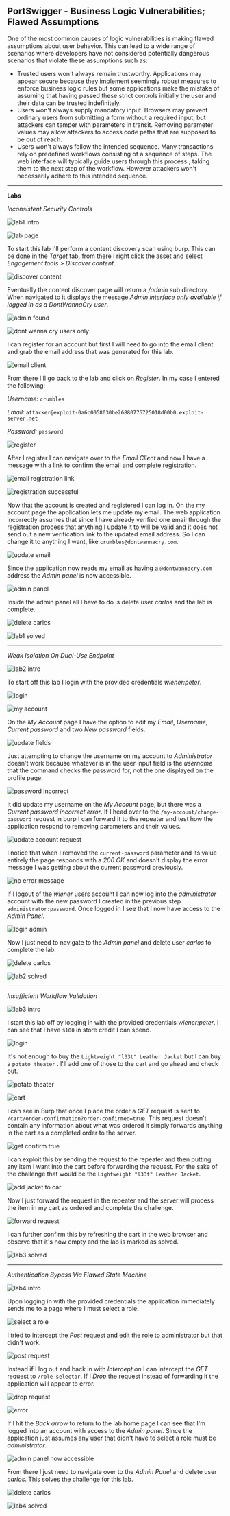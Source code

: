 ## **PortSwigger - Business Logic Vulnerabilities; Flawed Assumptions**

One of the most common causes of logic vulnerabilities is making flawed assumptions about user behavior. This can lead to a wide range of scenarios where developers have not considered potentially dangerous scenarios that violate these assumptions such as: 

* Trusted users won't always remain trustworthy. Applications may appear secure because they implement seemingly robust measures to enforce business logic rules but some applications make the mistake of assuming that having passed these strict controls initially the user and their data can be trusted indefinitely.
* Users won't always supply mandatory input. Browsers may prevent ordinary users from submitting a form without a required input, but attackers can tamper with parameters in transit. Removing parameter values may allow attackers to access code paths that are supposed to be out of reach.
* Users won't always follow the intended sequence. Many transactions rely on predefined workflows consisting of a sequence of steps. The web interface will typically guide users through this process., taking them to the next step of the workflow. However attackers won't necessarily adhere to this intended sequence.


---

**Labs**

*Inconsistent Security Controls* 

![lab1 intro](/docs/assets/images/portswigger/businesslogicvulns/flawedassumptions/flawed01.png)

![lab page](/docs/assets/images/portswigger/businesslogicvulns/flawedassumptions/flawed02.png)

To start this lab I'll perform a content discovery scan using burp. This can be done in the *Target* tab, from there I right click the asset and select *Engagement tools > Discover content*. 

![discover content](/docs/assets/images/portswigger/businesslogicvulns/flawedassumptions/flawed03.png)

Eventually the content discover page will return a */admin* sub directory. When navigated to it displays the message *Admin interface only available if logged in as a DontWannaCry user*. 

![admin found](/docs/assets/images/portswigger/businesslogicvulns/flawedassumptions/flawed04.png)

![dont wanna cry users only](/docs/assets/images/portswigger/businesslogicvulns/flawedassumptions/flawed05.png)

I can register for an account but first I will need to go into the email client and grab the email address that was generated for this lab. 

![email client](/docs/assets/images/portswigger/businesslogicvulns/flawedassumptions/flawed06.png)

From there I'll go back to the lab and click on *Register*. In my case I entered the following: 

*Username:* `crumbles` 

*Email:* `attacker@exploit-0a6c0058030be26880775725018d00b0.exploit-server.net` 

*Password:* `password` 

![register](/docs/assets/images/portswigger/businesslogicvulns/flawedassumptions/flawed07.png)

After I register I can navigate over to the *Email Client* and now I have a message with a link to confirm the email and complete registration. 

![email registration link](/docs/assets/images/portswigger/businesslogicvulns/flawedassumptions/flawed08.png)

![registration successful](/docs/assets/images/portswigger/businesslogicvulns/flawedassumptions/flawed09.png)

Now that the account is created and registered I can log in. On the my account page the application lets me update my email.  The web application incorrectly assumes that since I have already verified one email through the registration process that anything I update it to will be valid and it does not send out a new verification link to the updated email address. So I can change it to anything I want, like `crumbles@dontwannacry.com`. 

![update email](/docs/assets/images/portswigger/businesslogicvulns/flawedassumptions/flawed10.png)

Since the application now reads my email as having a `@dontwannacry.com` address the *Admin panel* is now accessible. 

![admin panel](/docs/assets/images/portswigger/businesslogicvulns/flawedassumptions/flawed11.png)

Inside the admin panel all I have to do is delete user *carlos* and the lab is complete. 

![delete carlos](/docs/assets/images/portswigger/businesslogicvulns/flawedassumptions/flawed12.png)

![lab1 solved](/docs/assets/images/portswigger/businesslogicvulns/flawedassumptions/flawed13.png)

---

*Weak Isolation On Dual-Use Endpoint* 

![lab2 intro](/docs/assets/images/portswigger/businesslogicvulns/flawedassumptions/flawed14.png)

To start off this lab I login with the provided credentials *wiener:peter*. 

![login](/docs/assets/images/portswigger/businesslogicvulns/flawedassumptions/flawed15.png)

![my account](/docs/assets/images/portswigger/businesslogicvulns/flawedassumptions/flawed16.png)

On the *My Account* page I have the option to edit my *Email*, *Username*, *Current password* and two *New password* fields. 

![update fields](/docs/assets/images/portswigger/businesslogicvulns/flawedassumptions/flawed17.png)

Just attempting to change the username on my account to *Administrator* doesn't work because whatever is in the user input field is the *username* that the command checks the password for, not the one displayed on the profile page. 

![password incorrect](/docs/assets/images/portswigger/businesslogicvulns/flawedassumptions/flawed18.png)

It did update my username on the *My Account* page, but there was a *Current password incorrect error*. If I head over to the `/my-account/change-password` request in burp I can forward it to the repeater and test how the application respond to removing parameters and their values. 

![update account request](/docs/assets/images/portswigger/businesslogicvulns/flawedassumptions/flawed19.png)

I notice that when I removed the `current-password` parameter and its value entirely the page responds with a *200 OK* and doesn't display the error message I was getting about the current password previously. 

![no error message](/docs/assets/images/portswigger/businesslogicvulns/flawedassumptions/flawed20.png)

If I logout of the *wiener* users account I can now log into the *administrator* account with the new password I created in the previous step `administrator:password`. Once logged in I see that I now have access to the *Admin Panel*. 

![login admin](/docs/assets/images/portswigger/businesslogicvulns/flawedassumptions/flawed21.png)

Now I just need to navigate to the *Admin panel* and delete user *carlos* to complete the lab. 

![delete carlos](/docs/assets/images/portswigger/businesslogicvulns/flawedassumptions/flawed22.png)

![lab2 solved](/docs/assets/images/portswigger/businesslogicvulns/flawedassumptions/flawed23.png)

---

*Insufficient Workflow Validation* 

![lab3 intro](/docs/assets/images/portswigger/businesslogicvulns/flawedassumptions/flawed24.png)

I start this lab off by logging in with the provided credentials *wiener:peter*. I can see that I have `$100` in store credit I can spend. 

![login](/docs/assets/images/portswigger/businesslogicvulns/flawedassumptions/flawed25.png)

It's not enough to buy the `Lightweight "l33t" Leather Jacket` but I can buy a `potato theater` . I'll add one of those to the cart and go ahead and check out. 

![potato theater](/docs/assets/images/portswigger/businesslogicvulns/flawedassumptions/flawed26.png)

![cart](/docs/assets/images/portswigger/businesslogicvulns/flawedassumptions/flawed27.png)

I can see in Burp that once I place the order a *GET* request is sent to `/cart/order-confirmation?order-confirmed=true`. This request doesn't contain any information about what was ordered it simply forwards anything in the cart as a completed order to the server. 

![get confirm true](/docs/assets/images/portswigger/businesslogicvulns/flawedassumptions/flawed28.png)

I can exploit this by sending the request to the repeater and then putting any item I want into the cart before forwarding the request. For the sake of the challenge that would be the `Lightweight "l33t" Leather Jacket`. 

![add jacket to car](/docs/assets/images/portswigger/businesslogicvulns/flawedassumptions/flawed29.png)

Now I just forward the request in the repeater and the server will process the item in my cart as ordered and complete the challenge. 

![forward request](/docs/assets/images/portswigger/businesslogicvulns/flawedassumptions/flawed30.png)

I can further confirm this by refreshing the cart in the web browser and observe that it's now empty and the lab is marked as solved. 

![lab3 solved](/docs/assets/images/portswigger/businesslogicvulns/flawedassumptions/flawed31.png)

---

*Authentication Bypass Via Flawed State Machine* 

![lab4 intro](/docs/assets/images/portswigger/businesslogicvulns/flawedassumptions/flawed32.png)

Upon logging in with the provided credentials the application immediately sends me to a page where I must select a role. 

![select a role](/docs/assets/images/portswigger/businesslogicvulns/flawedassumptions/flawed33.png)

I tried to intercept the *Post* request and edit the role to administrator but that didn't work. 

![post request](/docs/assets/images/portswigger/businesslogicvulns/flawedassumptions/flawed34.png)

Instead if I log out and back in with *Intercept on* I can intercept the *GET* request to `/role-selector`.  If I *Drop* the request instead of forwarding it the application will appear to error. 

![drop request](/docs/assets/images/portswigger/businesslogicvulns/flawedassumptions/flawed35.png)

![error](/docs/assets/images/portswigger/businesslogicvulns/flawedassumptions/flawed36.png)

If I hit the *Back arrow* to return to the lab home page I can see that I'm logged into an account with access to the *Admin panel*. Since the application just assumes any user that didn't have to select a role must be *administrator*.

![admin panel now accessible](/docs/assets/images/portswigger/businesslogicvulns/flawedassumptions/flawed37.png)

From there I just need to navigate over to the *Admin Panel* and delete user *carlos*. This solves the challenge for this lab. 

![delete carlos](/docs/assets/images/portswigger/businesslogicvulns/flawedassumptions/flawed38.png)

![lab4 solved](/docs/assets/images/portswigger/businesslogicvulns/flawedassumptions/flawed39.png)
